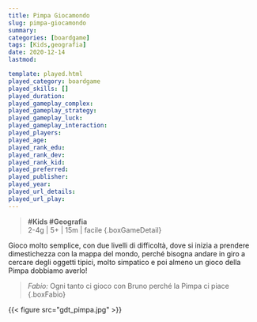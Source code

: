 ```yaml
---
title: Pimpa Giocamondo
slug: pimpa-giocamondo
summary: 
categories: [boardgame]
tags: [Kids,geografia]
date: 2020-12-14
lastmod: 

template: played.html
played_category: boardgame
played_skills: []
played_duration: 
played_gameplay_complex: 
played_gameplay_strategy: 
played_gameplay_luck: 
played_gameplay_interaction: 
played_players: 
played_age: 
played_rank_edu: 
played_rank_dev: 
played_rank_kid: 
played_preferred: 
played_publisher: 
played_year: 
played_url_details: 
played_url_play: 
---
```


> **#Kids #Geografia**  
> 2-4g | 5+ | 15m | facile
{.boxGameDetail}

Gioco molto semplice, con due livelli di difficoltà, dove si inizia a prendere dimestichezza con la mappa del mondo, perché bisogna andare in giro a cercare degli oggetti tipici, molto simpatico e poi almeno un gioco della Pimpa dobbiamo averlo!

> *Fabio:*
> Ogni tanto ci gioco con Bruno perché la Pimpa ci piace
{.boxFabio}

{{< figure src="gdt_pimpa.jpg" >}}
